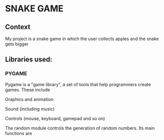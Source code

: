 
# SNAKE GAME
## Context
My project is a snake game in which the user collects apples and the snake gets bigger
## Libraries used:
### PYGAME
Pygame is a "game library", a set of tools that help programmers create games. These include

Graphics and animation

Sound (including music)

Controls (mouse, keyboard, gamepad and so on)


The random module controls the generation of random numbers. Its main functions are
